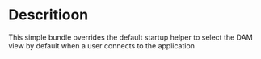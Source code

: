 # Descritioon
This simple bundle overrides the default startup helper to select the DAM view by default when a user connects to the application
